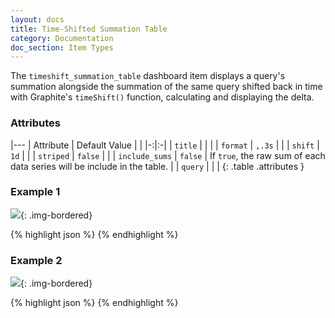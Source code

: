```yaml
---
layout: docs
title: Time-Shifted Summation Table
category: Documentation
doc_section: Item Types
---
```


The `timeshift_summation_table` dashboard item displays a query's
summation alongside the summation of the same query shifted back in
time with Graphite's `timeShift()` function, calculating and
displaying the delta.

### Attributes

|---
| Attribute | Default Value | |
|-:|:-|
| `title` | | |
| `format` | `,.3s` | |
| `shift` | `1d` | |
| `striped` | `false` | |
| `include_sums` | `false` | If `true`, the raw sum of each data series will be include in the table.  |
| `query` | | |
{: .table .attributes }

### Example 1

![](1day-striped.png){: .img-bordered}

{% highlight json %}
{% endhighlight %}

### Example 2

![](1week-plain.png){: .img-bordered}

{% highlight json %}
{% endhighlight %}
